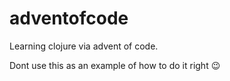 # adventofcode

Learning clojure via advent of code. 

Dont use this as an example of how to do it right 😉
